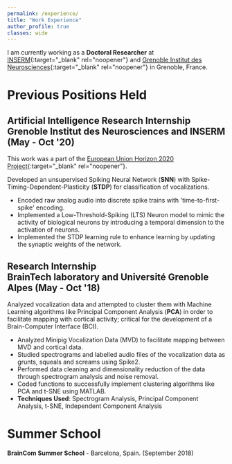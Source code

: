 ```yaml
---
permalink: /experience/
title: "Work Experience"
author_profile: true
classes: wide
---
```


I am currently working as a **Doctoral Researcher** at [INSERM](https://www.inserm.fr/en){:target="_blank" rel="noopener"} and [Grenoble Institut des Neurosciences](https://neurosciences.univ-grenoble-alpes.fr/en/){:target="_blank" rel="noopener"} in Grenoble, France. 

# Previous Positions Held

<!--
* **Artificial Intelligence Research Intern**, [INSERM](https://www.inserm.fr/en){:target="_blank" rel="noopener"} - Grenoble, France (May - Oct 2020)
* **Research Intern**, [INSERM](https://www.inserm.fr/en){:target="_blank" rel="noopener"} - Grenoble, France (May - Oct 2018)
-->
## Artificial Intelligence Research Internship<br/>Grenoble Institut des Neurosciences and INSERM (May - Oct '20)

This work was a part of the [European Union Horizon 2020 Project](https://ec.europa.eu/programmes/horizon2020/en){:target="_blank" rel="noopener"}.

Developed an unsupervised Spiking Neural Network (**SNN**) with Spike-Timing-Dependent-Plasticity (**STDP**) for classification of vocalizations.

- Encoded raw analog audio into discrete spike trains with 'time-to-first-spike' encoding.
- Implemented a Low-Threshold-Spiking (LTS) Neuron model to mimic the activity of biological neurons by introducing a temporal dimension to the activation of neurons.
- Implemented the STDP learning rule to enhance learning by updating the synaptic weights of the network.

## Research Internship<br/>BrainTech laboratory and Université Grenoble Alpes (May - Oct '18)

Analyzed vocalization data and attempted to cluster them with Machine Learning algorithms like Principal Component Analysis (**PCA**) in order to facilitate mapping with cortical activity; critical for the development of a Brain-Computer Interface (BCI).

- Analyzed Minipig Vocalization Data (MVD) to facilitate mapping between MVD and cortical data.
- Studied spectrograms and labelled audio files of the vocalization data as grunts, squeals and screams using Spike2.
- Performed data cleaning and dimensionality reduction of the data through spectrogram analysis and noise removal.
- Coded functions to successfully implement clustering algorithms like PCA and t-SNE using MATLAB.
- **Techniques Used**: Spectrogram Analysis, Principal Component Analysis, t-SNE, Independent Component Analysis

# Summer School

**BrainCom Summer School** - Barcelona, Spain. (September 2018)
